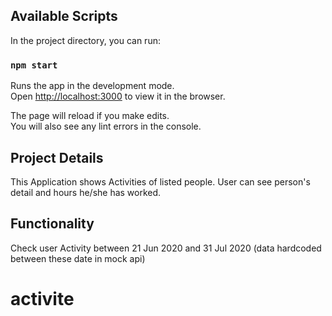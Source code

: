 ## Available Scripts

In the project directory, you can run:

### `npm start`

Runs the app in the development mode.<br />
Open [http://localhost:3000](http://localhost:3000) to view it in the browser.

The page will reload if you make edits.<br />
You will also see any lint errors in the console.

## Project Details

This Application shows Activities of listed people.
User can see person's detail and hours he/she has worked.

## Functionality

Check user Activity between 21 Jun 2020 and 31 Jul 2020 (data hardcoded between these date in mock api)

# activite
